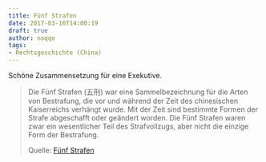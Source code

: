 ```yaml
---
title: Fünf Strafen
date: 2017-03-16T14:00:19
draft: true
author: noqqe
tags:
- Rechtsgeschichte (China)
---
```


Schöne Zusammensetzung für eine Exekutive.

> Die Fünf Strafen (五刑) war eine Sammelbezeichnung für die Arten von Bestrafung,
> die vor und während der Zeit des chinesischen Kaiserreichs verhängt wurde. Mit
> der Zeit sind bestimmte Formen der Strafe abgeschafft oder geändert worden.
> Die Fünf Strafen waren zwar ein wesentlicher Teil des Strafvollzugs, aber
> nicht die einzige Form der Bestrafung.
>
> Quelle: [Fünf Strafen](https://de.wikipedia.org/wiki/Fünf_Strafen)
